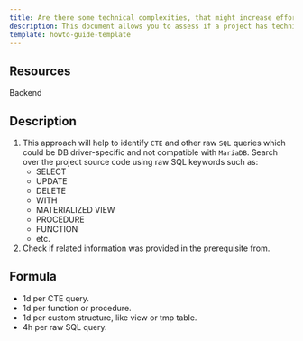 ```yaml
---
title: Are there some technical complexities, that might increase efforts like: CTE, Raw SQL?
description: This document allows you to assess if a project has technical complexities, that might increase efforts like: CTE, Raw SQL.
template: howto-guide-template
---
```


## Resources

Backend

## Description

1. This approach will help to identify `CTE` and other raw `SQL` queries which could be DB driver-specific and not compatible with `MariaDB`.
   Search over the project source code using raw SQL keywords such as:
    * SELECT
    * UPDATE
    * DELETE
    * WITH
    * MATERIALIZED VIEW
    * PROCEDURE
    * FUNCTION
    * etc.
2. Check if related information was provided in the prerequisite from.

## Formula

* 1d per CTE query.
* 1d per function or procedure.
* 1d per custom structure, like view or tmp table.
* 4h per raw SQL query.
